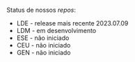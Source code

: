 Status de nossos *repos*:

- LDE - release mais recente 2023.07.09
- LDM - em desenvolvimento
- ESE - não iniciado
- CEU - não iniciado
- GEN - não iniciado
